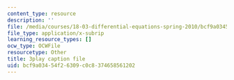 ```yaml
---
content_type: resource
description: ''
file: /media/courses/18-03-differential-equations-spring-2010/bcf9a03454f26309c0c8374658561202_hEtWqTPPXuc.srt
file_type: application/x-subrip
learning_resource_types: []
ocw_type: OCWFile
resourcetype: Other
title: 3play caption file
uid: bcf9a034-54f2-6309-c0c8-374658561202
---
```

